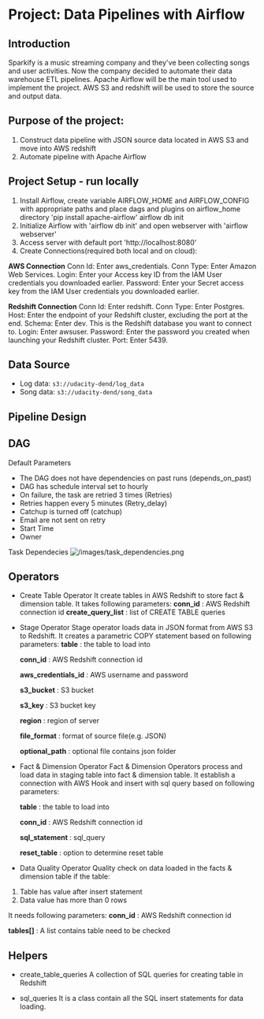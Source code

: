 # Project: Data Pipelines with Airflow

## Introduction
Sparkify is a music streaming company and they've been collecting songs and user activities. Now the company decided to automate their data warehouse ETL pipelines. Apache Airflow will be the main tool used to implement the project. AWS S3 and redshift will be used to store the source and output data.

## Purpose of the project:
1. Construct data pipeline with JSON source data located in AWS S3 and move into AWS redshift
2. Automate pipeline with Apache Airflow

## Project Setup - run locally
1. Install Airflow, create variable AIRFLOW_HOME and AIRFLOW_CONFIG with appropriate paths and place dags and plugins on airflow_home directory
	'pip install apache-airflow'
    airflow db init
2. Initialize Airflow with 'airflow db init' and open webserver with 'airflow webserver'
3. Access server with default port 'http://localhost:8080' 
4. Create Connections(required both local and on cloud):

**AWS Connection**
Conn Id: Enter aws_credentials.
Conn Type: Enter Amazon Web Services.
Login: Enter your Access key ID from the IAM User credentials you downloaded earlier.
Password: Enter your Secret access key from the IAM User credentials you downloaded earlier.

**Redshift Connection**
Conn Id: Enter redshift.
Conn Type: Enter Postgres.
Host: Enter the endpoint of your Redshift cluster, excluding the port at the end. 
Schema: Enter dev. This is the Redshift database you want to connect to.
Login: Enter awsuser.
Password: Enter the password you created when launching your Redshift cluster.
Port: Enter 5439.

## Data Source ##
* Log data: `s3://udacity-dend/log_data`
* Song data: `s3://udacity-dend/song_data`

## Pipeline Design

## DAG ##
Default Parameters
  * The DAG does not have dependencies on past runs (depends_on_past)
  * DAG has schedule interval set to hourly
  * On failure, the task are retried 3 times (Retries)
  * Retries happen every 5 minutes (Retry_delay)
  * Catchup is turned off (catchup)
  * Email are not sent on retry
  * Start Time
  * Owner

Task Dependecies
![/images/task_dependencies.png](/images/task_dependencies.png)

## Operators

* Create Table Operator
It create tables in AWS Redshift to store fact & dimension table. It takes following parameters:
  **conn_id** : AWS Redshift connection id
  **create_query_list** : list of CREATE TABLE queries

* Stage Operator
Stage operator loads data in JSON format from AWS S3 to Redshift. It creates a parametric COPY statement based on following parameters:
  **table** : the table to load into
  
  **conn_id** : AWS Redshift connection id
  
  **aws_credentials_id** : AWS username and password
  
  **s3_bucket** : S3 bucket
  
  **s3_key** : S3 bucket key
  
  **region** : region of server
  
  **file_format** : format of source file(e.g. JSON)
  
  **optional_path** : optional file contains json folder

* Fact & Dimension Operator
Fact & Dimension Operators process and load data in staging table into fact & dimension table. It establish a connection with AWS Hook and insert with sql query based on following parameters:

  **table** : the table to load into
  
  **conn_id** : AWS Redshift connection id
  
  **sql_statement** : sql_query
  
  **reset_table** : option to determine reset table
  
* Data Quality Operator
Quality check on data loaded in the facts & dimension table if the table:
1. Table has value after insert statement
2. Data value has more than 0 rows

It needs following parameters:
   **conn_id** : AWS Redshift connection id
	
   **tables[]** : A list contains table need to be checked 

## Helpers
* create_table_queries
A collection of SQL queries for creating table in Redshift

* sql_queries
It is a class contain all the SQL insert statements for data loading.
